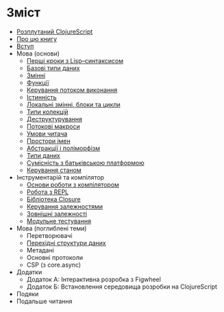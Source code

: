 # Зміст

* [Розплутаний ClojureScript](./README.md)
* [Про цю книгу](./manuscript/01-About-this-book.md)
* [Вступ](./manuscript/02-Introduction.md)
* Мова (основи)
  * [Перші кроки з Lisp–синтаксисом](./manuscript/03-01-First-steps-with-Lisp-syntax.md)
  * [Базові типи даних](./manuscript/03-02-The-base-data-types.md)
  * [Змінні](./manuscript/03-03-Vars.md)
  * [Функції](./manuscript/03-04-Functions.md)
  * [Керування потоком виконання](./manuscript/03-05-Flow-control.md)
  * [Істинність](./manuscript/03-06-Truthiness.md)
  * [Локальні змінні, блоки та цикли](./manuscript/03-07-Locals-Blocks-and-Loops.md)
  * [Типи колекцій](./manuscript/03-08-Collection-types.md)
  * [Деструктурування](./manuscript/03-09-Destructuring.md)
  * [Потокові макроси](./manuscript/03-10-Threading-Macros.md)
  * [Умови читача](./manuscript/03-11-Reader-Conditionals.md)
  * [Простори імен](./manuscript/03-12-Namespaces.md)
  * [Абстракції і поліморфізм](./manuscript/03-13-Abstractions-and-Polymorphism.md)
  * [Типи даних](./manuscript/03-14-Data-types.md)
  * [Сумісність з батьківською платформою](./manuscript/03-15-Host-interoperability.md)
  * [Керування станом](./manuscript/03-16-State-management.md)
* Інструментарій та компілятор
  * [Основи роботи з компілятором](./manuscript/04-01-Getting-Started-with-the-Compiler.md)
  * [Робота з REPL](./manuscript/04-02-Working-with-the-REPL.md)
  * [Бібліотека Closure](./manuscript/04-03-The-Closure-Library.md)
  * [Керування залежностями](./manuscript/04-04-Dependency-management.md)
  * [Зовнішні залежності](./manuscript/04-05-External-dependencies.md)
  * [Модульне тестування](./manuscript/04-06-Unit-testing.md)
* Мова (поглиблені теми)
  * Перетворювачі
  * [Перехідні структури даних](./manuscript/05-02-Transients.md)
  * Метадані
  * Основні протоколи
  * CSP (з core.async)
* Додатки
  * Додаток А: Інтерактивна розробка з Figwheel
  * Додаток Б: Встановлення середовища розробки на ClojureScript
* Подяки
* Подальше читання
